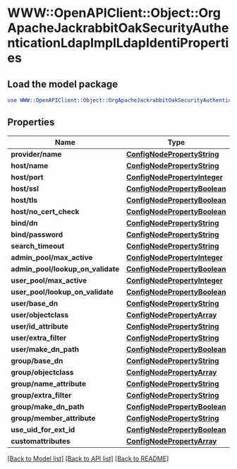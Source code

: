 # WWW::OpenAPIClient::Object::OrgApacheJackrabbitOakSecurityAuthenticationLdapImplLdapIdentiProperties

## Load the model package
```perl
use WWW::OpenAPIClient::Object::OrgApacheJackrabbitOakSecurityAuthenticationLdapImplLdapIdentiProperties;
```

## Properties
Name | Type | Description | Notes
------------ | ------------- | ------------- | -------------
**provider/name** | [**ConfigNodePropertyString**](ConfigNodePropertyString.md) |  | [optional] 
**host/name** | [**ConfigNodePropertyString**](ConfigNodePropertyString.md) |  | [optional] 
**host/port** | [**ConfigNodePropertyInteger**](ConfigNodePropertyInteger.md) |  | [optional] 
**host/ssl** | [**ConfigNodePropertyBoolean**](ConfigNodePropertyBoolean.md) |  | [optional] 
**host/tls** | [**ConfigNodePropertyBoolean**](ConfigNodePropertyBoolean.md) |  | [optional] 
**host/no_cert_check** | [**ConfigNodePropertyBoolean**](ConfigNodePropertyBoolean.md) |  | [optional] 
**bind/dn** | [**ConfigNodePropertyString**](ConfigNodePropertyString.md) |  | [optional] 
**bind/password** | [**ConfigNodePropertyString**](ConfigNodePropertyString.md) |  | [optional] 
**search_timeout** | [**ConfigNodePropertyString**](ConfigNodePropertyString.md) |  | [optional] 
**admin_pool/max_active** | [**ConfigNodePropertyInteger**](ConfigNodePropertyInteger.md) |  | [optional] 
**admin_pool/lookup_on_validate** | [**ConfigNodePropertyBoolean**](ConfigNodePropertyBoolean.md) |  | [optional] 
**user_pool/max_active** | [**ConfigNodePropertyInteger**](ConfigNodePropertyInteger.md) |  | [optional] 
**user_pool/lookup_on_validate** | [**ConfigNodePropertyBoolean**](ConfigNodePropertyBoolean.md) |  | [optional] 
**user/base_dn** | [**ConfigNodePropertyString**](ConfigNodePropertyString.md) |  | [optional] 
**user/objectclass** | [**ConfigNodePropertyArray**](ConfigNodePropertyArray.md) |  | [optional] 
**user/id_attribute** | [**ConfigNodePropertyString**](ConfigNodePropertyString.md) |  | [optional] 
**user/extra_filter** | [**ConfigNodePropertyString**](ConfigNodePropertyString.md) |  | [optional] 
**user/make_dn_path** | [**ConfigNodePropertyBoolean**](ConfigNodePropertyBoolean.md) |  | [optional] 
**group/base_dn** | [**ConfigNodePropertyString**](ConfigNodePropertyString.md) |  | [optional] 
**group/objectclass** | [**ConfigNodePropertyArray**](ConfigNodePropertyArray.md) |  | [optional] 
**group/name_attribute** | [**ConfigNodePropertyString**](ConfigNodePropertyString.md) |  | [optional] 
**group/extra_filter** | [**ConfigNodePropertyString**](ConfigNodePropertyString.md) |  | [optional] 
**group/make_dn_path** | [**ConfigNodePropertyBoolean**](ConfigNodePropertyBoolean.md) |  | [optional] 
**group/member_attribute** | [**ConfigNodePropertyString**](ConfigNodePropertyString.md) |  | [optional] 
**use_uid_for_ext_id** | [**ConfigNodePropertyBoolean**](ConfigNodePropertyBoolean.md) |  | [optional] 
**customattributes** | [**ConfigNodePropertyArray**](ConfigNodePropertyArray.md) |  | [optional] 

[[Back to Model list]](../README.md#documentation-for-models) [[Back to API list]](../README.md#documentation-for-api-endpoints) [[Back to README]](../README.md)


